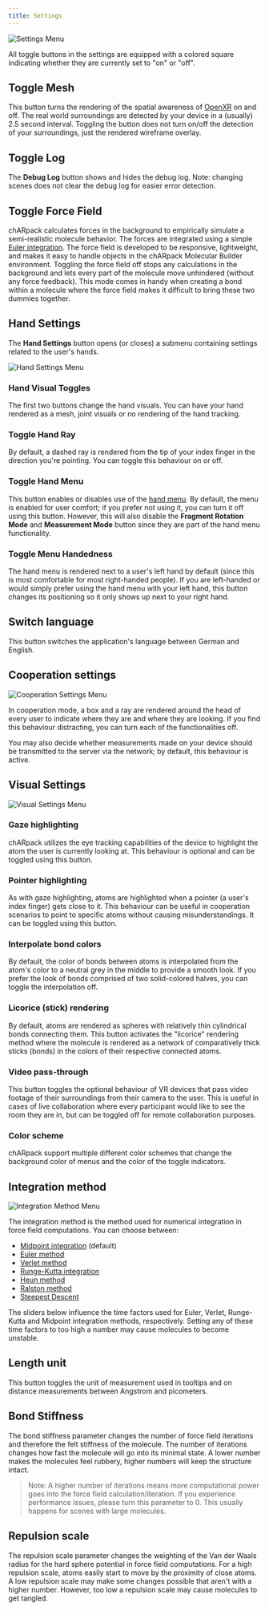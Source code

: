 ```yaml
---
title: Settings
---
```


<img src="/images/manual/settings_menu.png" alt="Settings Menu" class="mx-auto max-w-md" />

All toggle buttons in the settings are equipped with a colored square indicating whether they are currently set to "on" or "off".

## Toggle Mesh
This button turns the rendering of the spatial awareness of [OpenXR](https://www.khronos.org/OpenXR/) on and off.
The real world surroundings are detected by your device in a (usually) 2.5 second interval.
Toggling the button does not turn on/off the detection of your surroundings, just the rendered wireframe overlay.

## Toggle Log
The **Debug Log** button shows and hides the debug log.
Note: changing scenes does not clear the debug log for easier error detection.

## Toggle Force Field
chARpack calculates forces in the background to empirically simulate a semi-realistic molecule behavior.
The forces are integrated using a simple [Euler integration](https://en.wikipedia.org/wiki/Euler_method).
The force field is developed to be responsive, lightweight, and makes it easy to handle objects in the chARpack Molecular Builder environment.
Toggling the force field off stops any calculations in the background and lets every part of the molecule move unhindered (without any force feedback).
This mode comes in handy when creating a bond within a molecule where the force field makes it difficult to bring these two dummies together.

## Hand Settings
The **Hand Settings** button opens (or closes) a submenu containing settings related to the user's hands.

<img src="/images/manual/hand_settings_menu.png" alt="Hand Settings Menu" class="mx-auto max-w-md" />

### Hand Visual Toggles
The first two buttons change the hand visuals.
You can have your hand rendered as a mesh, joint visuals or no rendering of the hand tracking.

### Toggle Hand Ray
By default, a dashed ray is rendered from the tip of your index finger in the direction you're pointing.
You can toggle this behaviour on or off.

### Toggle Hand Menu
This button enables or disables use of the <a data-sveltekit-reload href="/manual/02-normal_mode/01-hand-menu">hand menu</a>.
By default, the menu is enabled for user comfort; if you prefer not using it, you can turn it off using this button.
However, this will also disable the **Fragment Rotation Mode** and **Measurement Mode** button since they are part of the hand menu functionality.

### Toggle Menu Handedness
The hand menu is rendered next to a user's left hand by default (since this is most comfortable for most right-handed people).
If you are left-handed or would simply prefer using the hand menu with your left hand, this button changes its positioning so it only shows up next to your right hand.

## Switch language
This button switches the application's language between German and English.

## Cooperation settings

<img src="/images/manual/coop_settings.png" alt="Cooperation Settings Menu" class="mx-auto max-w-md" />

In cooperation mode, a box and a ray are rendered around the head of every user to indicate where they are and where they are looking.
If you find this behaviour distracting, you can turn each of the functionalities off.

You may also decide whether measurements made on your device should be transmitted to the server via the network; by default, this behaviour is active.

## Visual Settings

<img src="/images/manual/visual_settings.png" alt="Visual Settings Menu" class="mx-auto max-w-md" />

### Gaze highlighting
chARpack utilizes the eye tracking capabilities of the device to highlight the atom the user is currently looking at.
This behaviour is optional and can be toggled using this button.

### Pointer highlighting
As with gaze highlighting, atoms are highlighted when a pointer (a user's index finger) gets close to it.
This behaviour can be useful in cooperation scenarios to point to specific atoms without causing misunderstandings.
It can be toggled using this button.

### Interpolate bond colors
By default, the color of bonds between atoms is interpolated from the atom's color to a neutral grey in the middle to provide a smooth look.
If you prefer the look of bonds comprised of two solid-colored halves, you can toggle the interpolation off.

### Licorice (stick) rendering
By default, atoms are rendered as spheres with relatively thin cylindrical bonds connecting them. 
This button activates the "licorice" rendering method where the molecule is rendered as a network of comparatively thick sticks (bonds) in the colors of their 
respective connected atoms.

### Video pass-through
This button toggles the optional behaviour of VR devices that pass video footage of their surroundings from their camera to the user.
This is useful in cases of live collaboration where every participant would like to see the room they are in, but can be toggled off for remote collaboration purposes.

### Color scheme
chARpack support multiple different color schemes that change the background color of menus and the color of the toggle indicators.

## Integration method

<img src="/images/manual/integration_method.png" alt="Integration Method Menu" class="mx-auto max-w-md" />

The integration method is the method used for numerical integration in force field computations.
You can choose between:
* [Midpoint integration](https://en.wikipedia.org/wiki/Midpoint_method) (default)
* [Euler method](https://en.wikipedia.org/wiki/Euler_method)
* [Verlet method](https://en.wikipedia.org/wiki/Verlet_integration)
* [Runge-Kutta integration](https://en.wikipedia.org/wiki/Runge%E2%80%93Kutta_methods)
* [Heun method](https://en.wikipedia.org/wiki/Heun%27s_method)
* [Ralston method](https://en.wikipedia.org/wiki/List_of_Runge%E2%80%93Kutta_methods#Ralston%27s_method)
* [Steepest Descent](https://en.wikipedia.org/wiki/Gradient_descent)

The sliders below influence the time factors used for Euler, Verlet, Runge-Kutta and Midpoint integration methods, respectively.
Setting any of these time factors to too high a number may cause molecules to become unstable.

## Length unit
This button toggles the unit of measurement used in tooltips and on distance measurements between Angstrom and picometers.

## Bond Stiffness
The bond stiffness parameter changes the number of force field iterations and therefore the felt stiffness of the molecule.
The number of iterations changes how fast the molecule will go into its minimal state.
A lower number makes the molecules feel rubbery, higher numbers will keep the structure intact.
 > Note: A higher number of iterations means more computational power goes into the force field calculation/iteration.
 > If you experience performance issues, please turn this parameter to 0.
 > This usually happens for scenes with large molecules.

## Repulsion scale
The repulsion scale parameter changes the weighting of the Van der Waals radius for the hard sphere potential in force field computations.
For a high repulsion scale, atoms easily start to move by the proximity of close atoms.
A low repulsion scale may make some changes possible that aren't with a higher number.
However, too low a repulsion scale may cause molecules to get tangled.
